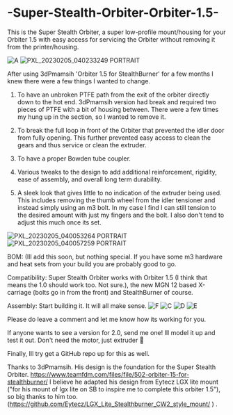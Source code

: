 




# -Super-Stealth-Orbiter-Orbiter-1.5-
This is the Super Stealth Orbiter, a super low-profile mount/housing for your Orbiter 1.5 with easy access for servicing the Orbiter without removing it from the printer/housing.



![A](https://user-images.githubusercontent.com/21558241/216803339-88eed779-3b86-44f2-978e-974c27281f8a.jpg)
![PXL_20230205_040233249 PORTRAIT](https://user-images.githubusercontent.com/21558241/216803340-edc6878f-65a9-467e-bb12-cc55603d1418.jpg)


After using 3dPmamsih 'Orbiter 1.5 for StealthBurner' for a few months I knew there were a few things I wanted to change. 

1) To have an unbroken PTFE path from the exit of the orbiter directly down to the hot end. 3dPmamsih version had break and required two pieces of PTFE with a bit of housing between. There were a few times my hung up in the section, so I wanted to remove it.

2) To break the full loop in front of the Orbiter that prevented the idler door from fully opening. This further prevented easy access to clean the gears and thus service or clean the extruder.  

3) To have a proper Bowden tube coupler.

4) Various tweaks to the design to add additional reinforcement, rigidity, ease of assembly, and overall long term durability. 

5) A sleek look that gives little to no indication of the extruder being used. This includes removing the thumb wheel from the idler tensioner and instead simply using an m3 bolt.  In my case I find I can still tension to the desired amount with just my fingers and the bolt. I also don't tend to adjust this much once its set.


 
![PXL_20230205_040053264 PORTRAIT](https://user-images.githubusercontent.com/21558241/216803876-264c75ec-7e7e-4acf-bf7e-d7545578f74e.jpg)
![PXL_20230205_040057259 PORTRAIT](https://user-images.githubusercontent.com/21558241/216803880-7306627f-8529-4248-9993-2865efcd8bf7.jpg)

BOM: (Ill add this soon, but nothing special. If you have some m3 hardware and heat sets from your build you are probably good to go. 

Compatibility: Super Stealth Orbiter works with Orbiter 1.5 (I think that means the 1.0 should work too. Not sure.), the new MGN 12 based X-carriage (bolts go in from the front) and StealthBurner of course.

Assembly: Start building it. It will all make sense. 
![F](https://user-images.githubusercontent.com/21558241/216803914-c3a30690-0fa8-4226-b0b4-3a922f48dba4.jpg)
![C](https://user-images.githubusercontent.com/21558241/216803910-150a3bea-66de-4652-808e-c3d99577964c.jpg)
![D](https://user-images.githubusercontent.com/21558241/216803912-a4669c52-dd33-48fa-ab70-1c3f6f96486c.jpg)
![E](https://user-images.githubusercontent.com/21558241/216803913-d4e26108-d8fe-4b73-9398-b479b03b1253.jpg)



Please do leave a comment and let me know how its working for you.

If anyone wants to see a version for 2.0, send me one! Ill model it up and test it out. Don't need the motor, just extruder 🙂

Finally, Ill try get a GitHub repo up for this as well. 

 

 

Thanks to 3dPmamsih. His design is the foundation for the Super Stealth Orbiter. 
https://www.teamfdm.com/files/file/502-orbiter-15-for-stealthburner/
I believe he adapted his design from Eytecz LGX lite mount ("for his mount of lgx lite on SB to inspire me to complete this orbiter 1.5"), so big thanks to him too. (https://github.com/Eytecz/LGX_Lite_Stealthburner_CW2_style_mount/ )  .
